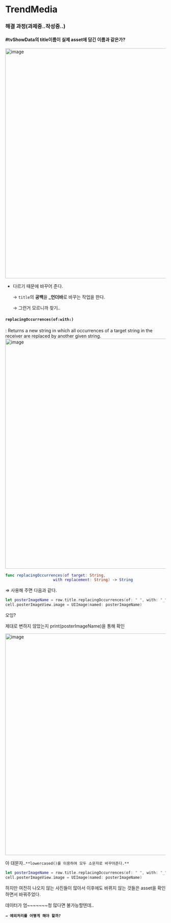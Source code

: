 # TrendMedia

### 해결 과정(과제중..작성중..)

#### #tvShowData의 title이름이 실제 asset에 담긴 이름과 같은가?

<img width="720" alt="image" src="https://user-images.githubusercontent.com/53874628/137935588-636a4973-7dd8-4df4-a449-0cda72d6b1ca.png">

- 다르기 때문에 바꾸어 준다.
    
    → `title`의 **공백**을 **_언더바**로 바꾸는 작업을 한다.
    
    → 그런거 모르니까 찾기..
    

#### `replacingOccurrences(of:with:)`

: Returns a new string in which all occurrences of a target string in the receiver are replaced by another given string.<img width="720" alt="image" src="https://user-images.githubusercontent.com/53874628/137935659-c71d7f93-e1a3-4426-8fcb-4a8924d0a3c0.png">


```swift
func replacingOccurrences(of target: String, 
                     with replacement: String) -> String
```

⇒ 사용해 주면 다음과 같다.

```swift
let posterImageName = row.title.replacingOccurrences(of: " ", with: "_")
cell.posterImageView.image = UIImage(named: posterImageName)
```

오잉?

제대로 변하지 않았는지 print(posterImageName)을 통해 확인

<img width="694" alt="image" src="https://user-images.githubusercontent.com/53874628/137935537-26199b7f-9f0c-4e6d-b317-fb5a5f5242e9.png">

아 대문자..`**lowercased()를 이용하여 모두 소문자로 바꾸어준다.**`

```swift
let posterImageName = row.title.replacingOccurrences(of: " ", with: "_").lowercased()
cell.posterImageView.image = UIImage(named: posterImageName)
```

하지만 여전히 나오지 않는 사진들이 많아서 이후에도 바뀌지 않는 것들은 asset을 확인하면서 바꿔주었다.

데이터가 엄~~~~~~~청 많다면 불가능할텐데..

**`→ 예외처리를 어떻게 해야 할까?`**
